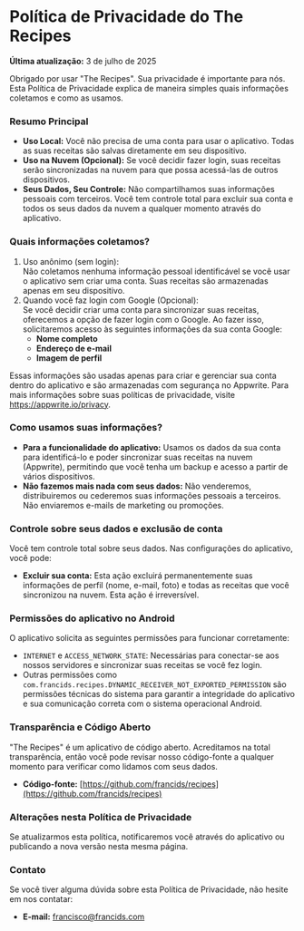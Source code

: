 # **Política de Privacidade do The Recipes**

**Última atualização:** 3 de julho de 2025

Obrigado por usar "The Recipes". Sua privacidade é importante para nós. Esta Política de Privacidade explica de maneira simples quais informações coletamos e como as usamos.

### **Resumo Principal**

- **Uso Local:** Você não precisa de uma conta para usar o aplicativo. Todas as suas receitas são salvas diretamente em seu dispositivo.
- **Uso na Nuvem (Opcional):** Se você decidir fazer login, suas receitas serão sincronizadas na nuvem para que possa acessá-las de outros dispositivos.
- **Seus Dados, Seu Controle:** Não compartilhamos suas informações pessoais com terceiros. Você tem controle total para excluir sua conta e todos os seus dados da nuvem a qualquer momento através do aplicativo.

### **Quais informações coletamos?**

1. Uso anônimo (sem login):  
   Não coletamos nenhuma informação pessoal identificável se você usar o aplicativo sem criar uma conta. Suas receitas são armazenadas apenas em seu dispositivo.
2. Quando você faz login com Google (Opcional):  
   Se você decidir criar uma conta para sincronizar suas receitas, oferecemos a opção de fazer login com o Google. Ao fazer isso, solicitaremos acesso às seguintes informações da sua conta Google:
   - **Nome completo**
   - **Endereço de e-mail**
   - **Imagem de perfil**

Essas informações são usadas apenas para criar e gerenciar sua conta dentro do aplicativo e são armazenadas com segurança no Appwrite. Para mais informações sobre suas políticas de privacidade, visite https://appwrite.io/privacy.

### **Como usamos suas informações?**

- **Para a funcionalidade do aplicativo:** Usamos os dados da sua conta para identificá-lo e poder sincronizar suas receitas na nuvem (Appwrite), permitindo que você tenha um backup e acesso a partir de vários dispositivos.
- **Não fazemos mais nada com seus dados:** Não venderemos, distribuiremos ou cederemos suas informações pessoais a terceiros. Não enviaremos e-mails de marketing ou promoções.

### **Controle sobre seus dados e exclusão de conta**

Você tem controle total sobre seus dados. Nas configurações do aplicativo, você pode:

- **Excluir sua conta:** Esta ação excluirá permanentemente suas informações de perfil (nome, e-mail, foto) e todas as receitas que você sincronizou na nuvem. Esta ação é irreversível.

### **Permissões do aplicativo no Android**

O aplicativo solicita as seguintes permissões para funcionar corretamente:

- `INTERNET` e `ACCESS_NETWORK_STATE`: Necessárias para conectar-se aos nossos servidores e sincronizar suas receitas se você fez login.
- Outras permissões como `com.francids.recipes.DYNAMIC_RECEIVER_NOT_EXPORTED_PERMISSION` são permissões técnicas do sistema para garantir a integridade do aplicativo e sua comunicação correta com o sistema operacional Android.

### **Transparência e Código Aberto**

"The Recipes" é um aplicativo de código aberto. Acreditamos na total transparência, então você pode revisar nosso código-fonte a qualquer momento para verificar como lidamos com seus dados.

- **Código-fonte:** [https://github.com/francids/recipes](https://github.com/francids/recipes)

### **Alterações nesta Política de Privacidade**

Se atualizarmos esta política, notificaremos você através do aplicativo ou publicando a nova versão nesta mesma página.

### **Contato**

Se você tiver alguma dúvida sobre esta Política de Privacidade, não hesite em nos contatar:

- **E-mail:** francisco@francids.com
